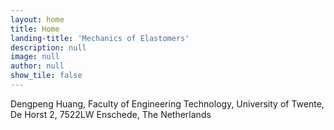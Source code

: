 ```yaml
---
layout: home
title: Home
landing-title: 'Mechanics of Elastomers'
description: null
image: null
author: null
show_tile: false
---
```

Dengpeng Huang, 
Faculty of Engineering Technology, University of Twente, De Horst 2, 7522LW Enschede, The Netherlands
